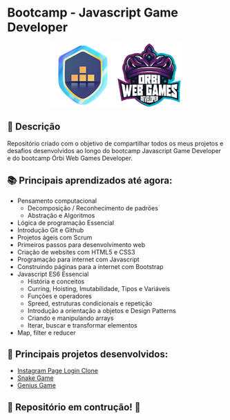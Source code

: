 # Bootcamp - Javascript Game Developer

<p align="center" display="flex">
  <img src="logo.png" width="150" height="150"/>
  <img src="Orbi-logo.png" width="150" height="150"/>
</p>

## 🚀 Descrição
Repositório criado com o objetivo de compartilhar todos os meus projetos e desafios desenvolvidos ao longo do bootcamp Javascript Game Developer e do bootcamp Órbi Web Games Developer.

## 📚 Principais aprendizados até agora:
  - Pensamento computacional
    - Decomposição / Reconhecimento de padrões
    - Abstração e Algoritmos
  - Lógica de programação Essencial
  - Introdução Git e Github
  - Projetos ágeis com Scrum
  - Primeiros passos para desenvolvimento web
  - Criação de websites com HTML5 e CSS3
  - Programação para internet com Javascript
  - Construindo páginas para a internet com Bootstrap
  - Javascript ES6 Essencial
    - História e conceitos
    - Curring, Hoisting, Imutabilidade, Tipos e Variáveis
    - Funções e operadores
    - Spreed, estruturas condicionais e repetição
    - Introdução a orientação a objetos e Design Patterns
    - Criando e manipulando arrays
    - Iterar, buscar e transformar elementos
  - Map, filter e reducer

## 🔧 Principais projetos desenvolvidos:
  - [Instagram Page Login Clone](https://github.com/kevenalves/Dio-Javascript-Game-Developer/tree/main/LandingPage-Instagram)
  - [Snake Game](https://github.com/kevenalves/Dio-Javascript-Game-Developer/tree/main/Snake-Game)
  - [Genius Game](https://github.com/kevenalves/Dio-Javascript-Game-Developer/tree/main/Genius-Game)

## 🚧 Repositório em contrução! 🚧